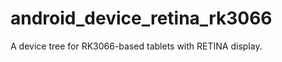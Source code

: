 android_device_retina_rk3066
============================

A device tree for RK3066-based tablets with RETINA display.
